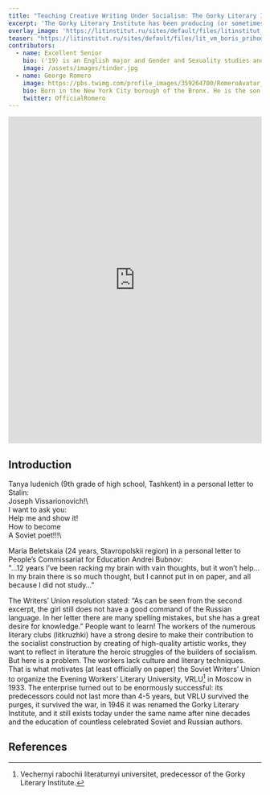 ```yaml
---
title: "Teaching Creative Writing Under Socialism: The Gorky Literary Institute"
excerpt: 'The Gorky Literary Institute has been producing (or sometimes failing to produce) socialist writers since 1933. What conditions made the emergence of this institution possible and necessary?'
overlay_image: 'https://litinstitut.ru/sites/default/files/litinstitut_old_zzz.jpg'
teaser: "https://litinstitut.ru/sites/default/files/lit_vm_boris_prihodko.jpg"
contributors:
  - name: Excellent Senior
    bio: ('19) is an English major and Gender and Sexuality studies and Peace and Conflict studies dual-minor. She is interested continuing counter-hegemonic work in the non-profit sector next year, specifically working in the Pittsburgh Queer Equality Center.
    image: /assets/images/tinder.jpg
  - name: George Romero
    image: https://pbs.twimg.com/profile_images/359264700/RomeroAvatar_400x400.jpg
    bio: Born in the New York City borough of the Bronx. He is the son of Ann (Dvorsky) and George Romero, a commercial artist. His mother was Lithuanian and his father moved from Spain to Cuba as a child.
    twitter: OfficialRomero
---
```



<iframe src='https://cdn.knightlab.com/libs/timeline3/latest/embed/index.html?source=1HFXQmxapiv9F6_YU_bghm5WarBMwSapxOnubgocHgrI&font=Default&lang=en&initial_zoom=2&height=650' width='100%' height='650' webkitallowfullscreen mozallowfullscreen allowfullscreen frameborder='0'></iframe>


## Introduction

Tanya Iudenich (9th grade of high school, Tashkent) in a personal letter to Stalin:\
      Joseph Vissarionovich!\  
      I want to ask you:\
      Help me and show it!\
      How to become\
      A Soviet poet!!!\
      
Maria Beletskaia (24 years, Stavropolskii region) in a personal letter to People’s Commissariat for Education Andrei Bubnov:\
"…12 years I’ve been racking my brain with vain thoughts, but it won’t help… In my brain there is so much thought, but I cannot put in on paper, and all because I did not study…"

The Writers’ Union resolution stated: “As can be seen from the second excerpt, the girl still does not have a good command of the Russian language. In her letter there are many spelling mistakes, but she has a great desire for knowledge.” People want to learn! The workers of the numerous literary clubs (litkruzhki) have a strong desire to make their contribution to the socialist construction by creating of high-quality artistic works, they want to reflect in literature the heroic struggles of the builders of socialism. But here is a problem. The workers lack culture and literary techniques. That is what motivates (at least officially on paper) the Soviet Writers’ Union to organize the Evening Workers’ Literary University, VRLU[^1] in Moscow in 1933. The enterprise turned out to be enormously successful: its predecessors could not last more than 4-5 years, but VRLU survived the purges, it survived the war, in 1946 it was renamed the Gorky Literary Institute, and it still exists today under the same name after nine decades and the education of countless celebrated Soviet and Russian authors.


## References

[^1]: Vechernyi rabochii literaturnyi universitet, predecessor of the Gorky Literary Institute.
